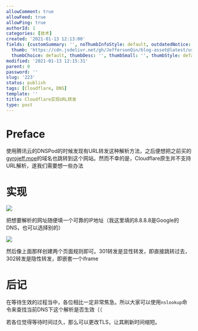 ```yaml
---
allowComment: true
allowFeed: true
allowPing: true
authorId: 1
categories: [技术]
created: '2021-01-13 12:13:00'
fields: {customSummary: '', noThumbInfoStyle: default, outdatedNotice: 'no', reprint: standard,
  thumb: 'https://cdn.jsdelivr.net/gh/JeffersonQin/blog-asset@latest/usr/uploads/bg/3.jpg',
  thumbChoice: default, thumbDesc: '', thumbSmall: '', thumbStyle: default}
modified: '2021-01-13 12:15:31'
parent: 0
password: ''
slug: '223'
status: publish
tags: [Cloudflare, DNS]
template: ''
title: Cloudflare实现URL转发
type: post
---
```

# Preface

使用腾讯云的DNSPod的时候发现有URL转发这种解析方法，之后便想把之前买的[gyrojeff.moe](https://gyrojeff.moe)的域名也跳转到这个网站。然而不幸的是，Cloudflare原生并不支持URL解析，遂我们需要想一些办法

# 实现

![](https://cdn.jsdelivr.net/gh/JeffersonQin/blog-asset@latest/usr/uploads/2021/01/1610510865.png)

把想要解析的网址随便填一个可靠的IP地址（我这里填的8.8.8.8是Google的DNS，也可以选择别的）

![](https://cdn.jsdelivr.net/gh/JeffersonQin/blog-asset@latest/usr/uploads/2021/01/1610510930.png)

然后像上面那样创建两个页面规则即可。301转发是显性转发，即直接跳转过去，302转发是隐性转发，即嵌套一个iframe

# 后记

在等待生效的过程当中，各位相比一定非常焦急。所以大家可以使用`nslookup`命令来查找当前DNS下这个解析是否生效（（

若各位觉得等待时间过久，那么可以更改TLS，让其刷新时间缩短。

